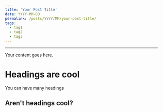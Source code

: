 ```yaml
---
title: 'Your Post Title'
date: YYYY-MM-DD
permalink: /posts/YYYY/MM/your-post-title/
tags:
  - tag1
  - tag2
  - tag3
---
```

---

Your content goes here.

# Headings are cool

You can have many headings

## Aren't headings cool?
